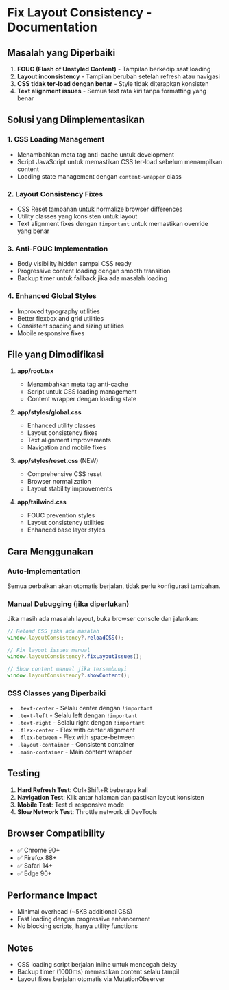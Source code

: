 # Fix Layout Consistency - Documentation

## Masalah yang Diperbaiki

1. **FOUC (Flash of Unstyled Content)** - Tampilan berkedip saat loading
2. **Layout inconsistency** - Tampilan berubah setelah refresh atau navigasi
3. **CSS tidak ter-load dengan benar** - Style tidak diterapkan konsisten
4. **Text alignment issues** - Semua text rata kiri tanpa formatting yang benar

## Solusi yang Diimplementasikan

### 1. CSS Loading Management
- Menambahkan meta tag anti-cache untuk development
- Script JavaScript untuk memastikan CSS ter-load sebelum menampilkan content
- Loading state management dengan `content-wrapper` class

### 2. Layout Consistency Fixes
- CSS Reset tambahan untuk normalize browser differences
- Utility classes yang konsisten untuk layout
- Text alignment fixes dengan `!important` untuk memastikan override yang benar

### 3. Anti-FOUC Implementation
- Body visibility hidden sampai CSS ready
- Progressive content loading dengan smooth transition
- Backup timer untuk fallback jika ada masalah loading

### 4. Enhanced Global Styles
- Improved typography utilities
- Better flexbox and grid utilities
- Consistent spacing and sizing utilities
- Mobile responsive fixes

## File yang Dimodifikasi

1. **app/root.tsx**
   - Menambahkan meta tag anti-cache
   - Script untuk CSS loading management
   - Content wrapper dengan loading state

2. **app/styles/global.css**
   - Enhanced utility classes
   - Layout consistency fixes
   - Text alignment improvements
   - Navigation and mobile fixes

3. **app/styles/reset.css** (NEW)
   - Comprehensive CSS reset
   - Browser normalization
   - Layout stability improvements

4. **app/tailwind.css**
   - FOUC prevention styles
   - Layout consistency utilities
   - Enhanced base layer styles

## Cara Menggunakan

### Auto-Implementation
Semua perbaikan akan otomatis berjalan, tidak perlu konfigurasi tambahan.

### Manual Debugging (jika diperlukan)
Jika masih ada masalah layout, buka browser console dan jalankan:

```javascript
// Reload CSS jika ada masalah
window.layoutConsistency?.reloadCSS();

// Fix layout issues manual
window.layoutConsistency?.fixLayoutIssues();

// Show content manual jika tersembunyi
window.layoutConsistency?.showContent();
```

### CSS Classes yang Diperbaiki
- `.text-center` - Selalu center dengan `!important`
- `.text-left` - Selalu left dengan `!important`  
- `.text-right` - Selalu right dengan `!important`
- `.flex-center` - Flex with center alignment
- `.flex-between` - Flex with space-between
- `.layout-container` - Consistent container
- `.main-container` - Main content wrapper

## Testing

1. **Hard Refresh Test**: Ctrl+Shift+R beberapa kali
2. **Navigation Test**: Klik antar halaman dan pastikan layout konsisten
3. **Mobile Test**: Test di responsive mode
4. **Slow Network Test**: Throttle network di DevTools

## Browser Compatibility

- ✅ Chrome 90+
- ✅ Firefox 88+
- ✅ Safari 14+
- ✅ Edge 90+

## Performance Impact

- Minimal overhead (~5KB additional CSS)
- Fast loading dengan progressive enhancement
- No blocking scripts, hanya utility functions

## Notes

- CSS loading script berjalan inline untuk mencegah delay
- Backup timer (1000ms) memastikan content selalu tampil
- Layout fixes berjalan otomatis via MutationObserver
